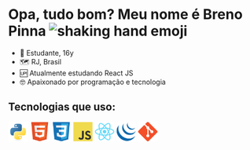 # Opa, tudo bom? Meu nome é Breno Pinna <img height='32px' src='https://raw.githubusercontent.com/kaueMarques/kaueMarques/master/hi.gif' alt='shaking hand emoji' />

- :book: Estudante, 16y
- :world_map: RJ, Brasil
- :up: Atualmente estudando React JS
- :nerd_face: Apaixonado por programação e tecnologia

## Tecnologias que uso:

<div>
    <img height='40' title='Python' alt='python' src='https://github.com/devicons/devicon/blob/master/icons/python/python-original.svg' />
    <img height='40' title='HTML5' alt='html5' src='https://github.com/devicons/devicon/blob/master/icons/html5/html5-original.svg' />
    <img height='40' title='CSS3' alt='css3' src='https://github.com/devicons/devicon/blob/master/icons/css3/css3-original.svg' />
    <img height='40' title='Javascript' alt='javascript' src='https://github.com/devicons/devicon/blob/master/icons/javascript/javascript-original.svg' />
    <img height='40' title='ReactJS' alt='react' src='https://github.com/devicons/devicon/blob/master/icons/react/react-original.svg' />
    <img height='40' title='jQuery' alt='jquery' src='https://github.com/devicons/devicon/blob/master/icons/jquery/jquery-original.svg' />
    <img height='40' title='Git' alt='git' src='https://github.com/devicons/devicon/blob/master/icons/git/git-original.svg' />
</div>

